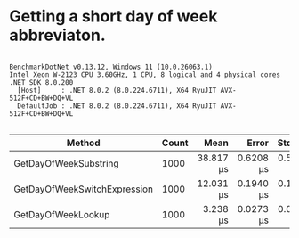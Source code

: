 # Getting a short day of week abbreviaton.


```

BenchmarkDotNet v0.13.12, Windows 11 (10.0.26063.1)
Intel Xeon W-2123 CPU 3.60GHz, 1 CPU, 8 logical and 4 physical cores
.NET SDK 8.0.200
  [Host]     : .NET 8.0.2 (8.0.224.6711), X64 RyuJIT AVX-512F+CD+BW+DQ+VL
  DefaultJob : .NET 8.0.2 (8.0.224.6711), X64 RyuJIT AVX-512F+CD+BW+DQ+VL


```
| Method                       | Count | Mean      | Error     | StdDev    | Gen0    | Allocated |
|----------------------------- |------ |----------:|----------:|----------:|--------:|----------:|
| GetDayOfWeekSubstring        | 1000  | 38.817 μs | 0.6208 μs | 0.5807 μs | 20.3857 |   88013 B |
| GetDayOfWeekSwitchExpression | 1000  | 12.031 μs | 0.1940 μs | 0.1719 μs |       - |         - |
| GetDayOfWeekLookup           | 1000  |  3.238 μs | 0.0273 μs | 0.0292 μs |       - |         - |
